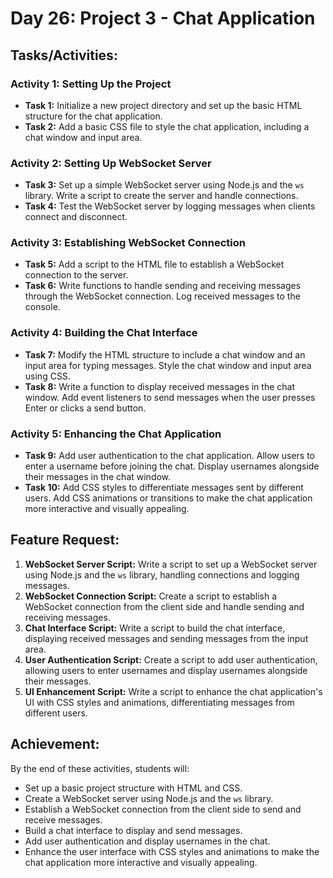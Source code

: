 # Day 26: Project 3 - Chat Application

## Tasks/Activities:

### Activity 1: Setting Up the Project

- **Task 1:** Initialize a new project directory and set up the basic HTML structure for the chat application.
- **Task 2:** Add a basic CSS file to style the chat application, including a chat window and input area.

### Activity 2: Setting Up WebSocket Server

- **Task 3:** Set up a simple WebSocket server using Node.js and the `ws` library. Write a script to create the server and handle connections.
- **Task 4:** Test the WebSocket server by logging messages when clients connect and disconnect.

### Activity 3: Establishing WebSocket Connection

- **Task 5:** Add a script to the HTML file to establish a WebSocket connection to the server.
- **Task 6:** Write functions to handle sending and receiving messages through the WebSocket connection. Log received messages to the console.

### Activity 4: Building the Chat Interface

- **Task 7:** Modify the HTML structure to include a chat window and an input area for typing messages. Style the chat window and input area using CSS.
- **Task 8:** Write a function to display received messages in the chat window. Add event listeners to send messages when the user presses Enter or clicks a send button.

### Activity 5: Enhancing the Chat Application

- **Task 9:** Add user authentication to the chat application. Allow users to enter a username before joining the chat. Display usernames alongside their messages in the chat window.
- **Task 10:** Add CSS styles to differentiate messages sent by different users. Add CSS animations or transitions to make the chat application more interactive and visually appealing.

## Feature Request:

1. **WebSocket Server Script:** Write a script to set up a WebSocket server using Node.js and the `ws` library, handling connections and logging messages.
2. **WebSocket Connection Script:** Create a script to establish a WebSocket connection from the client side and handle sending and receiving messages.
3. **Chat Interface Script:** Write a script to build the chat interface, displaying received messages and sending messages from the input area.
4. **User Authentication Script:** Create a script to add user authentication, allowing users to enter usernames and display usernames alongside their messages.
5. **UI Enhancement Script:** Write a script to enhance the chat application's UI with CSS styles and animations, differentiating messages from different users.

## Achievement:

By the end of these activities, students will:

- Set up a basic project structure with HTML and CSS.
- Create a WebSocket server using Node.js and the `ws` library.
- Establish a WebSocket connection from the client side to send and receive messages.
- Build a chat interface to display and send messages.
- Add user authentication and display usernames in the chat.
- Enhance the user interface with CSS styles and animations to make the chat application more interactive and visually appealing.
